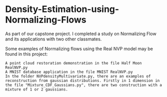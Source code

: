# Density-Estimation-using-Normalizing-Flows

As part of our capstone project. I completed a study on Normalizing Flow and its applications with two other classmates.

Some examples of Normalizing flows using the Real NVP model may be found in this project:

    A point cloud restoration demonstration in the file Half Moon RealNVP.py 
    A MNIST database application in the file MNIST RealNVP.py
    In the folder NVPdensityMultivariate.py, there are an examples of reconstruction from gaussian distributions. Firstly in 1 dimension in the file "Mixture_CDF_Gaussians.py", there are two construction with a mixture of 1 or 2 gaussians.
